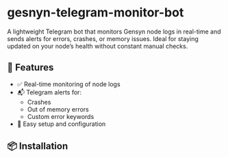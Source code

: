 # gesnyn-telegram-monitor-bot
A lightweight Telegram bot that monitors Gensyn node logs in real-time and sends alerts for errors, crashes, or memory issues. Ideal for staying updated on your node’s health without constant manual checks.
## 🚀 Features

- ✅ Real-time monitoring of node logs
- 📬 Telegram alerts for:
  - Crashes
  - Out of memory errors
  - Custom error keywords
- 🔧 Easy setup and configuration

## 📦 Installation
